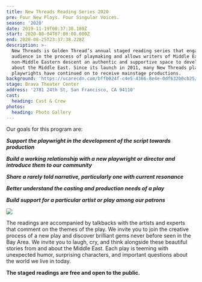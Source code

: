 ```yaml
---
title: New Threads Reading Series 2020
pre: Four New Plays. Four Singular Voices.
season: '2020'
date: 2019-11-19T00:37:38.180Z
start: 2020-08-04T07:00:00.000Z
end: 2020-08-25T23:37:38.228Z
description: >-
  New Threads is Golden Thread’s annual staged reading series that engages its
  audience in the process of playmaking and allows writers of Middle Eastern and
  non-Middle Eastern descent an authentic and supportive space to develop work
  about the Middle East. Since its launch in 2011, many New Threads plays and
  playwrights have continued on to receive mainstage productions.
background: 'https://ucarecdn.com/bffb024f-c4e5-4366-8e4e-0df632b0cb25/'
stage: Brava Theater Center
address: '2781 24th St, San Francisco, CA 94110'
cast:
  heading: Cast & Crew
photos:
  heading: Photo Gallery
---
```

Our goals for this program are:

_**Support the playwright in the development of the script towards production**_

_**Build a working relationship with a new playwright or director and introduce them to our community**_

_**Share a rarely told narrative, particularly one with current resonance**_

_**Better understand the casting and production needs of a play**_

_**Build support for a particular artist or play among our patrons**_

![](https://ucarecdn.com/e3a8fc97-5d99-4dd7-a0c9-fa5e5e0b72e7/)

The readings are accompanied by talkbacks with the artists and experts that comment on the themes of the play. We invite you to join the creative process of a new play and discover brilliant gems never before seen in the Bay Area. We invite you to laugh, cry, and think alongside these beautiful stories from and about the Middle East. Each play is teeming with unexpected humor, surprising characters, and important questions about the world we live in today.

**The staged readings are free and open to the public.**
